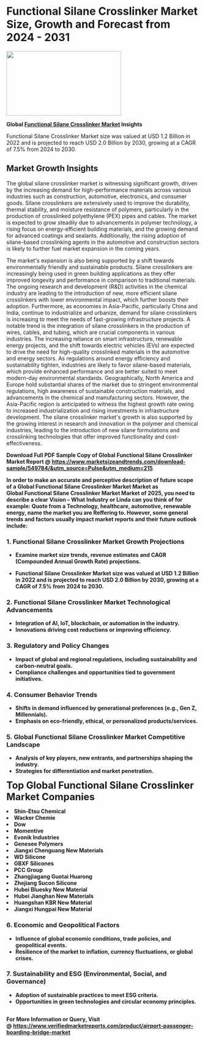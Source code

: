 <H1>Functional Silane Crosslinker Market Size, Growth and Forecast from 2024 - 2031</H1><img class="aligncenter size-medium wp-image-584254" src="https://thirdeyenews.in/wp-content/uploads/2024/09/Global-Market-Research-300x168.jpeg" alt="" width="300" height="168" /><p><strong>Global&nbsp;<a href="https://www.marketsizeandtrends.com/download-sample/549784/&amp;utm_source=Pulse&amp;utm_medium=215">Functional Silane Crosslinker Market</a> Insights</strong></p><p>Functional Silane Crosslinker Market size was valued at USD 1.2 Billion in 2022 and is projected to reach USD 2.0 Billion by 2030, growing at a CAGR of 7.5% from 2024 to 2030.</p><p><h2>Market Growth Insights</h2> <p>The global silane crosslinker market is witnessing significant growth, driven by the increasing demand for high-performance materials across various industries such as construction, automotive, electronics, and consumer goods. Silane crosslinkers are extensively used to improve the durability, thermal stability, and moisture resistance of polymers, particularly in the production of crosslinked polyethylene (PEX) pipes and cables. The market is expected to grow steadily due to advancements in polymer technology, a rising focus on energy-efficient building materials, and the growing demand for advanced coatings and sealants. Additionally, the rising adoption of silane-based crosslinking agents in the automotive and construction sectors is likely to further fuel market expansion in the coming years.</p> <p><strong></strong></p> <p>The market's expansion is also being supported by a shift towards environmentally friendly and sustainable products. Silane crosslinkers are increasingly being used in green building applications as they offer improved longevity and performance in comparison to traditional materials. The ongoing research and development (R&D) activities in the chemical industry are leading to the introduction of new, more efficient silane crosslinkers with lower environmental impact, which further boosts their adoption. Furthermore, as economies in Asia-Pacific, particularly China and India, continue to industrialize and urbanize, demand for silane crosslinkers is increasing to meet the needs of fast-growing infrastructure projects. A notable trend is the integration of silane crosslinkers in the production of wires, cables, and tubing, which are crucial components in various industries. The increasing reliance on smart infrastructure, renewable energy projects, and the shift towards electric vehicles (EVs) are expected to drive the need for high-quality crosslinked materials in the automotive and energy sectors. As regulations around energy efficiency and sustainability tighten, industries are likely to favor silane-based materials, which provide enhanced performance and are better suited to meet modern-day environmental standards. Geographically, North America and Europe hold substantial shares of the market due to stringent environmental regulations, high awareness of sustainable construction materials, and advancements in the chemical and manufacturing sectors. However, the Asia-Pacific region is anticipated to witness the highest growth rate owing to increased industrialization and rising investments in infrastructure development. The silane crosslinker market's growth is also supported by the growing interest in research and innovation in the polymer and chemical industries, leading to the introduction of new silane formulations and crosslinking technologies that offer improved functionality and cost-effectiveness.</p> <p><strong></p><p><span class=""><strong>Download Full PDF Sample Copy of Global Functional Silane Crosslinker Market Report</strong> @ <a href="https://www.marketsizeandtrends.com/download-sample/549784/&amp;utm_source=Pulse&amp;utm_medium=215" target="_blank">https://www.marketsizeandtrends.com/download-sample/549784/&amp;utm_source=Pulse&amp;utm_medium=215</a></span></p><p>In order to make an accurate and perceptive description of future scope of a Global&nbsp;Functional Silane Crosslinker Market Market as Global&nbsp;Functional Silane Crosslinker Market Market of 2025, you need to describe a clear Vision &ndash; What Industry or Linda can you think of for example: Quote from a Technology, healthcare, automotive, renewable energy, name the market you are Reffering to. However, some general trends and factors usually impact market reports and their future outlook include:</p><h3>1.&nbsp;<strong>Functional Silane Crosslinker Market Growth Projections</strong></h3><ul><li>Examine market size trends, revenue estimates and CAGR (Compounded Annual Growth Rate) projections.</li><li><p>Functional Silane Crosslinker Market size was valued at USD 1.2 Billion in 2022 and is projected to reach USD 2.0 Billion by 2030, growing at a CAGR of 7.5% from 2024 to 2030.</p></li></ul><h3>2.&nbsp;<strong>Functional Silane Crosslinker Market Technological Advancements</strong></h3><ul><li>Integration of AI, IoT, blockchain, or automation in the industry.</li><li>Innovations driving cost reductions or improving efficiency.</li></ul><h3>3.&nbsp;<strong>Regulatory and Policy Changes</strong></h3><ul><li>Impact of global and regional regulations, including sustainability and carbon-neutral goals.</li><li>Compliance challenges and opportunities tied to government initiatives.</li></ul><h3>4.&nbsp;<strong>Consumer Behavior Trends</strong></h3><ul><li>Shifts in demand influenced by generational preferences (e.g., Gen Z, Millennials).</li><li>Emphasis on eco-friendly, ethical, or personalized products/services.</li></ul><h3>5.&nbsp;<strong>Global Functional Silane Crosslinker Market Competitive Landscape</strong></h3><ul><li>Analysis of key players, new entrants, and partnerships shaping the industry.</li><li>Strategies for differentiation and market penetration.</li></ul><p data-pm-slice="1 1 []"><span style="color: inherit; font-family: inherit; font-size: 25px;">Top Global Functional Silane Crosslinker Market Companies</span></p><div class="" data-test-id=""><p><li>Shin-Etsu Chemical</li><li> Wacker Chemie</li><li> Dow</li><li> Momentive</li><li> Evonik Industries</li><li> Genesee Polymers</li><li> Jiangxi Chenguang New Materials</li><li> WD Silicone</li><li> GBXF Silicones</li><li> PCC Group</li><li> Zhangjiagang Guotai Huarong</li><li> Zhejiang Sucon Silicone</li><li> Hubei Bluesky New Material</li><li> Hubei Jianghan New Materials</li><li> Huangshan KBR New Material</li><li> Jiangxi Hungpai New Material</li></p></div><h3>6.&nbsp;<strong>Economic and Geopolitical Factors</strong></h3><ul><li>Influence of global economic conditions, trade policies, and geopolitical events.</li><li>Resilience of the market to inflation, currency fluctuations, or global crises.</li></ul><h3>7.&nbsp;<strong>Sustainability and ESG (Environmental, Social, and Governance)</strong></h3><ul><li>Adoption of sustainable practices to meet ESG criteria.</li><li>Opportunities in green technologies and circular economy principles.</li></ul><h2><strong style="font-size: 14px;">For More Information or Query, Visit @&nbsp;</strong><a style="background-color: #ffffff; font-size: 14px;" href="https://www.marketsizeandtrends.com/report/functional-silane-crosslinker-market/" target="_blank">https://www.verifiedmarketreports.com/product/airport-passenger-boarding-bridge-market</a></h2>
